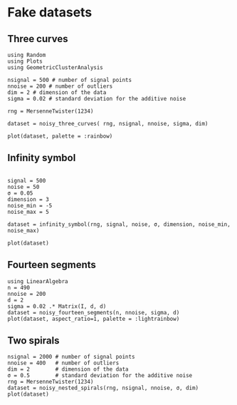 # Fake datasets

## Three curves

```@example fake
using Random
using Plots
using GeometricClusterAnalysis

nsignal = 500 # number of signal points
nnoise = 200 # number of outliers
dim = 2 # dimension of the data
sigma = 0.02 # standard deviation for the additive noise

rng = MersenneTwister(1234)

dataset = noisy_three_curves( rng, nsignal, nnoise, sigma, dim)

plot(dataset, palette = :rainbow)
```

## Infinity symbol

```@example fake

signal = 500 
noise = 50
σ = 0.05
dimension = 3
noise_min = -5
noise_max = 5

dataset = infinity_symbol(rng, signal, noise, σ, dimension, noise_min, noise_max)

plot(dataset)
```

## Fourteen segments

```@example fake
using LinearAlgebra
n = 490 
nnoise = 200 
d = 2
sigma = 0.02 .* Matrix(I, d, d)
dataset = noisy_fourteen_segments(n, nnoise, sigma, d)
plot(dataset, aspect_ratio=1, palette = :lightrainbow)
```

## Two spirals

```@example fake
nsignal = 2000 # number of signal points
nnoise = 400   # number of outliers
dim = 2        # dimension of the data
σ = 0.5        # standard deviation for the additive noise
rng = MersenneTwister(1234)
dataset = noisy_nested_spirals(rng, nsignal, nnoise, σ, dim)
plot(dataset)
```

